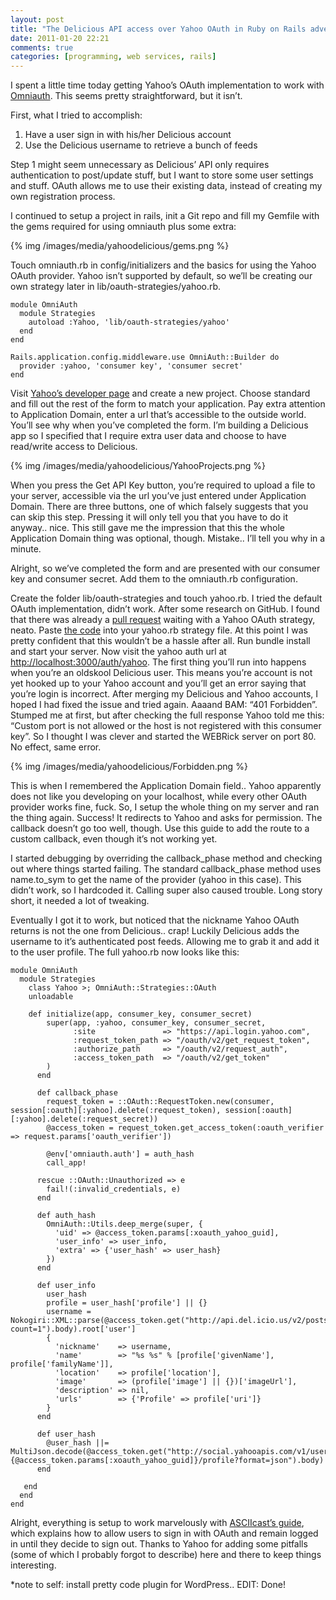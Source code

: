 ```yaml
---
layout: post
title: "The Delicious API access over Yahoo OAuth in Ruby on Rails adventure"
date: 2011-01-20 22:21
comments: true
categories: [programming, web services, rails]
---
```


I spent a little time today getting Yahoo’s OAuth implementation to work with [Omniauth](https://github.com/intridea/omniauth). This seems pretty straightforward, but it isn’t.

First, what I tried to accomplish:

<!-- more -->

1. Have a user sign in with his/her Delicious account
2. Use the Delicious username to retrieve a bunch of feeds

Step 1 might seem unnecessary as Delicious’ API only requires authentication to post/update stuff, but I want to store some user settings and stuff. OAuth allows me to use their existing data, instead of creating my own registration process.

I continued to setup a project in rails, init a Git repo and fill my Gemfile with the gems required for using omniauth plus some extra:

{% img /images/media/yahoodelicious/gems.png %}

Touch omniauth.rb in config/initializers and the basics for using the Yahoo OAuth provider. Yahoo isn’t supported by default, so we’ll be creating our own strategy later in lib/oauth-strategies/yahoo.rb.

    module OmniAuth
      module Strategies
        autoload :Yahoo, 'lib/oauth-strategies/yahoo'
      end
    end
 
    Rails.application.config.middleware.use OmniAuth::Builder do
      provider :yahoo, 'consumer key', 'consumer secret'
    end

Visit [Yahoo’s developer page](http://developer.apps.yahoo.com/projects) and create a new project. Choose standard and fill out the rest of the form to match your application. Pay extra attention to Application Domain, enter a url that’s accessible to the outside world. You’ll see why when you’ve completed the form. I’m building a Delicious app so I specified that I require extra user data and choose to have read/write access to Delicious.

{% img /images/media/yahoodelicious/YahooProjects.png %}

When you press the Get API Key button, you’re required to upload a file to your server, accessible via the url you’ve just entered under Application Domain. There are three buttons, one of which falsely suggests that you can skip this step. Pressing it will only tell you that you have to do it anyway.. nice. This still gave me the impression that this the whole Application Domain thing was optional, though. Mistake.. I’ll tell you why in a minute.

Alright, so we’ve completed the form and are presented with our consumer key and consumer secret. Add them to the omniauth.rb configuration.

Create the folder lib/oauth-strategies and touch yahoo.rb. I tried the default OAuth implementation, didn’t work. After some research on GitHub. I found that there was already a [pull request](http://developer.apps.yahoo.com/projects) waiting with a Yahoo OAuth strategy, neato. Paste [the code](https://github.com/xxx/omniauth/raw/490fb8334c0f45310b669d791925bcd32edb175c/oa-oauth/lib/omniauth/strategies/yahoo.rb) into your yahoo.rb strategy file. At this point I was pretty confident that this wouldn’t be a hassle after all. Run bundle install and start your server. Now visit the yahoo auth url at [http://localhost:3000/auth/yahoo](http://localhost:3000/auth/yahoo). The first thing you’ll run into happens when you’re an oldskool Delicious user. This means you’re account is not yet hooked up to your Yahoo account and you’ll get an error saying that you’re login is incorrect. After merging my Delicious and Yahoo accounts, I hoped I had fixed the issue and tried again. Aaaand BAM: “401 Forbidden”. Stumped me at first, but after checking the full response Yahoo told me this: “Custom port is not allowed or the host is not registered with this consumer key”. So I thought I was clever and started the WEBRick server on port 80. No effect, same error.

{% img /images/media/yahoodelicious/Forbidden.png %}

This is when I remembered the Application Domain field.. Yahoo apparently does not like you developing on your localhost, while every other OAuth provider works fine, fuck. So, I setup the whole thing on my server and ran the thing again. Success! It redirects to Yahoo and asks for permission. The callback doesn’t go too well, though. Use this guide to add the route to a custom callback, even though it’s not working yet.

I started debugging by overriding the callback_phase method and checking out where things started failing. The standard callback_phase method uses name.to_sym to get the name of the provider (yahoo in this case). This didn’t work, so I hardcoded it. Calling super also caused trouble. Long story short, it needed a lot of tweaking.

Eventually I got it to work, but noticed that the nickname Yahoo OAuth returns is not the one from Delicious.. crap! Luckily Delicious adds the username to it’s authenticated post feeds. Allowing me to grab it and add it to the user profile. The full yahoo.rb now looks like this:

    module OmniAuth
      module Strategies
        class Yahoo >; OmniAuth::Strategies::OAuth       
        unloadable       

        def initialize(app, consumer_key, consumer_secret)         
            super(app, :yahoo, consumer_key, consumer_secret,               
                  :site               => "https://api.login.yahoo.com",
                  :request_token_path => "/oauth/v2/get_request_token",
                  :authorize_path     => "/oauth/v2/request_auth",
                  :access_token_path  => "/oauth/v2/get_token"
            )
          end
     
          def callback_phase
            request_token = ::OAuth::RequestToken.new(consumer, session[:oauth][:yahoo].delete(:request_token), session[:oauth][:yahoo].delete(:request_secret))
            @access_token = request_token.get_access_token(:oauth_verifier => request.params['oauth_verifier'])
     
            @env['omniauth.auth'] = auth_hash
            call_app!
     
          rescue ::OAuth::Unauthorized => e
            fail!(:invalid_credentials, e)
          end
     
          def auth_hash
            OmniAuth::Utils.deep_merge(super, {
              'uid' => @access_token.params[:xoauth_yahoo_guid],
              'user_info' => user_info,
              'extra' => {'user_hash' => user_hash}
            })
          end
     
          def user_info
            user_hash
            profile = user_hash['profile'] || {}
            username = Nokogiri::XML::parse(@access_token.get("http://api.del.icio.us/v2/posts/recent?count=1").body).root['user']
            {
              'nickname'    => username,
              'name'        => "%s %s" % [profile['givenName'], profile['familyName']],
              'location'    => profile['location'],
              'image'       => (profile['image'] || {})['imageUrl'],
              'description' => nil,
              'urls'        => {'Profile' => profile['uri']}
            }
          end
     
          def user_hash
            @user_hash ||= MultiJson.decode(@access_token.get("http://social.yahooapis.com/v1/user/#{@access_token.params[:xoauth_yahoo_guid]}/profile?format=json").body)
          end
     
       end
      end
    end

Alright, everything is setup to work marvelously with [ASCIIcast’s guide](http://asciicasts.com/episodes/241-simple-omniauth), which explains how to allow users to sign in with OAuth and remain logged in until they decide to sign out. Thanks to Yahoo for adding some pitfalls (some of which I probably forgot to describe) here and there to keep things interesting.

*note to self: install pretty code plugin for WordPress.. EDIT: Done!

